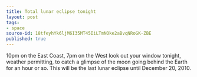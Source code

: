 ```yaml
---
title: Total lunar eclipse tonight
layout: post
tags:
- space
source-id: 18tfeyhYk6ljM6I35MT45IiLTmNOke2aBvqNRoGK-ZBE
published: true
---
```

10pm on the East Coast, 7pm on the West look out your window tonight, weather permitting, to catch a glimpse of the moon going behind the Earth for an hour or so. This will be the last lunar eclipse until December 20, 2010.

